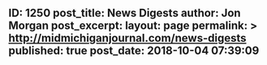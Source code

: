 ---
---
ID: 1250
post_title: News Digests
author: Jon Morgan
post_excerpt:
layout: page
permalink: >
  http://midmichiganjournal.com/news-digests
published: true
post_date: 2018-10-04 07:39:09
---